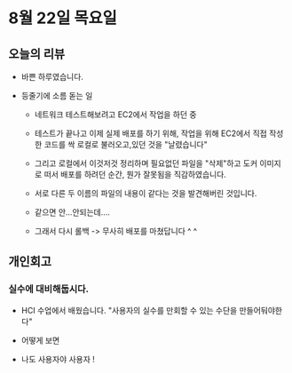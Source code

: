 # 8월 22일 목요일

## 오늘의 리뷰

- 바쁜 하루였습니다. 

- 등줄기에 소름 돋는 일

    - 네트워크 테스트해보려고 EC2에서 작업을 하던 중

    - 테스트가 끝나고 이제 실제 배포를 하기 위해, 작업을 위해 EC2에서 직접 작성한 코드를 싹 로컬로 불러오고,있던 것을 "날렸습니다"

    - 그리고 로컬에서 이것저것 정리하며 필요없던 파일을 "삭제"하고 도커 이미지로 떠서 배포를 하려던 순간, 뭔가 잘못됨을 직감하였습니다. 

    - 서로 다른 두 이름의 파일의 내용이 같다는 것을 발견해버린 것입니다.

    - 같으면 안...안되는데....

    - 그래서 다시 롤백 -> 무사히 배포를 마쳤답니다 ^ ^


## 개인회고

### 실수에 대비해둡시다.

- HCI 수업에서 배웠습니다. "사용자의 실수를 만회할 수 있는 수단을 만들어둬야한다"

- 어떻게 보면

- 나도 사용자야 사용자 !